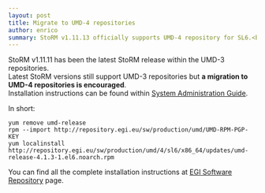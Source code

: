 ```yaml
---
layout: post
title: Migrate to UMD-4 repositories
author: enrico
summary: StoRM v1.11.13 officially supports UMD-4 repository for SL6.<br/>Migrating from UMD-3 is encouraged.
---
```


StoRM v1.11.11 has been the latest StoRM release within the UMD-3 repositories.
<br/>
Latest StoRM versions still support UMD-3 repositories but **a migration to UMD-4 repositories is encouraged**.
<br/>
Installation instructions can be found within [System Administration Guide][syasdmin-guide].

In short:

    yum remove umd-release
    rpm --import http://repository.egi.eu/sw/production/umd/UMD-RPM-PGP-KEY
    yum localinstall http://repository.egi.eu/sw/production/umd/4/sl6/x86_64/updates/umd-release-4.1.3-1.el6.noarch.rpm

You can find all the complete installation instructions at [EGI Software Repository][umd-4-page] page.

[syasdmin-guide]: {{site.baseurl}}/documentation/sysadmin-guide/1.11.13/#umdrepos
[umd-4-page]: http://repository.egi.eu/category/umd_releases/distribution/umd-4
[ki-gridmapdir]: https://ggus.eu/?mode=ticket_info&ticket_id=127387